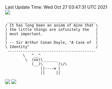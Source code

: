 Last Update Time: 
Wed Oct 27 03:47:31 UTC 2021
<br>![](https://img.shields.io/badge/%E5%A4%A7%E5%AE%B6-%E5%AE%89%E5%AE%89-green)<br>
```
 ________________________________________
/ It has long been an axiom of mine that \
| the little things are infinitely the   |
| most important.                        |
|                                        |
| -- Sir Arthur Conan Doyle, "A Case of  |
\ Identity"                              /
 ----------------------------------------
        \   ^__^
         \  (oo)\_______
            (__)\       )\/\
                ||----w |
                ||     ||
```
![](https://github-readme-stats.vercel.app/api?username=chenlitw)
![](https://github-readme-stats.vercel.app/api/top-langs/?username=chenlitw)
